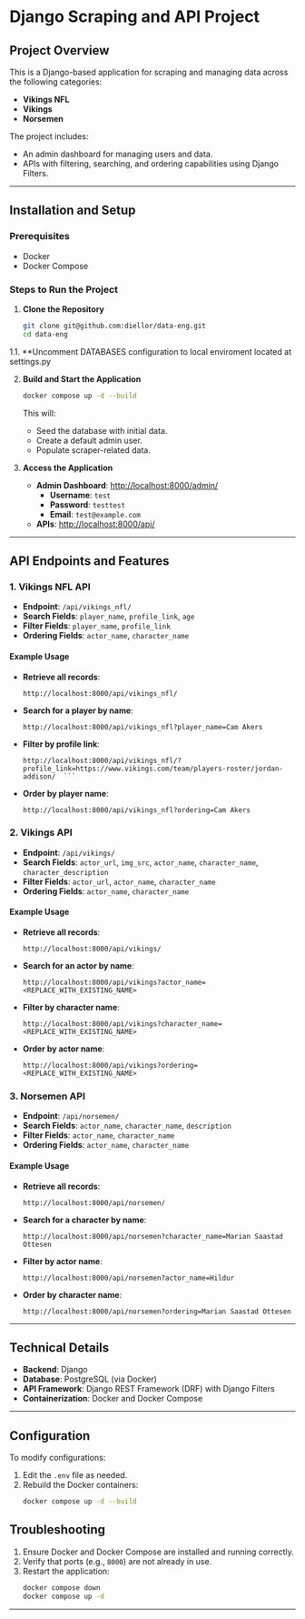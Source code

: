 # Django Scraping and API Project

## Project Overview

This is a Django-based application for scraping and managing data across the following categories:
- **Vikings NFL**
- **Vikings**
- **Norsemen**

The project includes:
- An admin dashboard for managing users and data.
- APIs with filtering, searching, and ordering capabilities using Django Filters.

---

## Installation and Setup

### Prerequisites
- Docker
- Docker Compose

### Steps to Run the Project

1. **Clone the Repository**
   ```bash
   git clone git@github.com:diellor/data-eng.git
   cd data-eng
   ```
1.1. **Uncomment DATABASES configuration to local enviroment located at settings.py

2. **Build and Start the Application**
   ```bash
   docker compose up -d --build
   ```
   This will:
   - Seed the database with initial data.
   - Create a default admin user.
   - Populate scraper-related data.

3. **Access the Application**
   - **Admin Dashboard**: [http://localhost:8000/admin/](http://localhost:8000/admin/)
     - **Username**: `test`
     - **Password**: `testtest`
     - **Email**: `test@example.com`
   - **APIs**: [http://localhost:8000/api/](http://localhost:8000/api/)

---

## API Endpoints and Features

### 1. Vikings NFL API
- **Endpoint**: `/api/vikings_nfl/`
- **Search Fields**: `player_name`, `profile_link`, `age`
- **Filter Fields**: `player_name`, `profile_link`
- **Ordering Fields**: `actor_name`, `character_name`

#### Example Usage
- **Retrieve all records**:
  ```
  http://localhost:8000/api/vikings_nfl/
  ```
- **Search for a player by name**:
  ```
  http://localhost:8000/api/vikings_nfl?player_name=Cam Akers
  ```
- **Filter by profile link**:
  ```
  http://localhost:8000/api/vikings_nfl/?profile_link=https://www.vikings.com/team/players-roster/jordan-addison/  ```
- **Order by player name**:
  ```
  http://localhost:8000/api/vikings_nfl?ordering=Cam Akers
  ```

### 2. Vikings API
- **Endpoint**: `/api/vikings/`
- **Search Fields**: `actor_url`, `img_src`, `actor_name`, `character_name`, `character_description`
- **Filter Fields**: `actor_url`, `actor_name`, `character_name`
- **Ordering Fields**: `actor_name`, `character_name`

#### Example Usage
- **Retrieve all records**:
  ```
  http://localhost:8000/api/vikings/
  ```
- **Search for an actor by name**:
  ```
  http://localhost:8000/api/vikings?actor_name=<REPLACE_WITH_EXISTING_NAME>
  ```
- **Filter by character name**:
  ```
  http://localhost:8000/api/vikings?character_name=<REPLACE_WITH_EXISTING_NAME>
  ```
- **Order by actor name**:
  ```
  http://localhost:8000/api/vikings?ordering=<REPLACE_WITH_EXISTING_NAME>
  ```

### 3. Norsemen API
- **Endpoint**: `/api/norsemen/`
- **Search Fields**: `actor_name`, `character_name`, `description`
- **Filter Fields**: `actor_name`, `character_name`
- **Ordering Fields**: `actor_name`, `character_name`

#### Example Usage
- **Retrieve all records**:
  ```
  http://localhost:8000/api/norsemen/
  ```
- **Search for a character by name**:
  ```
  http://localhost:8000/api/norsemen?character_name=Marian Saastad Ottesen
  ```
- **Filter by actor name**:
  ```
  http://localhost:8000/api/norsemen?actor_name=Hildur
  ```
- **Order by character name**:
  ```
  http://localhost:8000/api/norsemen?ordering=Marian Saastad Ottesen
  ```

---

## Technical Details

- **Backend**: Django
- **Database**: PostgreSQL (via Docker)
- **API Framework**: Django REST Framework (DRF) with Django Filters
- **Containerization**: Docker and Docker Compose

---

## Configuration

To modify configurations:
1. Edit the `.env` file as needed.
2. Rebuild the Docker containers:
   ```bash
   docker compose up -d --build
   ```

## Troubleshooting

1. Ensure Docker and Docker Compose are installed and running correctly.
2. Verify that ports (e.g., `8000`) are not already in use.
3. Restart the application:
   ```bash
   docker compose down
   docker compose up -d
   ```

---

